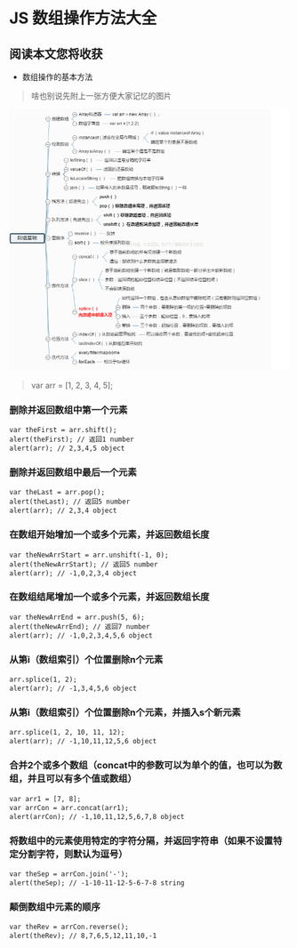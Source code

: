 # JS 数组操作方法大全
## 阅读本文您将收获
* 数组操作的基本方法

> 啥也别说先附上一张方便大家记忆的图片

![arrayFunction](../../images/arrayFunction.png)
> var arr = [1, 2, 3, 4, 5];

### 删除并返回数组中第一个元素

```
var theFirst = arr.shift();
alert(theFirst); // 返回1 number
alert(arr); // 2,3,4,5 object
```
### 删除并返回数组中最后一个元素

```
var theLast = arr.pop();
alert(theLast); // 返回5 number
alert(arr); // 2,3,4 object
```
### 在数组开始增加一个或多个元素，并返回数组长度

```
var theNewArrStart = arr.unshift(-1, 0);
alert(theNewArrStart); // 返回5 number
alert(arr); // -1,0,2,3,4 object
```
### 在数组结尾增加一个或多个元素，并返回数组长度

```
var theNewArrEnd = arr.push(5, 6);
alert(theNewArrEnd); // 返回7 number
alert(arr); // -1,0,2,3,4,5,6 object
```
### 从第i（数组索引）个位置删除n个元素

```
arr.splice(1, 2);
alert(arr); // -1,3,4,5,6 object
```
### 从第i（数组索引）个位置删除n个元素，并插入s个新元素

```
arr.splice(1, 2, 10, 11, 12);
alert(arr); // -1,10,11,12,5,6 object
```
### 合并2个或多个数组（concat中的参数可以为单个的值，也可以为数组，并且可以有多个值或数组）
 
```
var arr1 = [7, 8];
var arrCon = arr.concat(arr1);
alert(arrCon); // -1,10,11,12,5,6,7,8 object
```
### 将数组中的元素使用特定的字符分隔，并返回字符串（如果不设置特定分割字符，则默认为逗号）

```
var theSep = arrCon.join('-');
alert(theSep); // -1-10-11-12-5-6-7-8 string
```
### 颠倒数组中元素的顺序

```
var theRev = arrCon.reverse();
alert(theRev); // 8,7,6,5,12,11,10,-1
```

